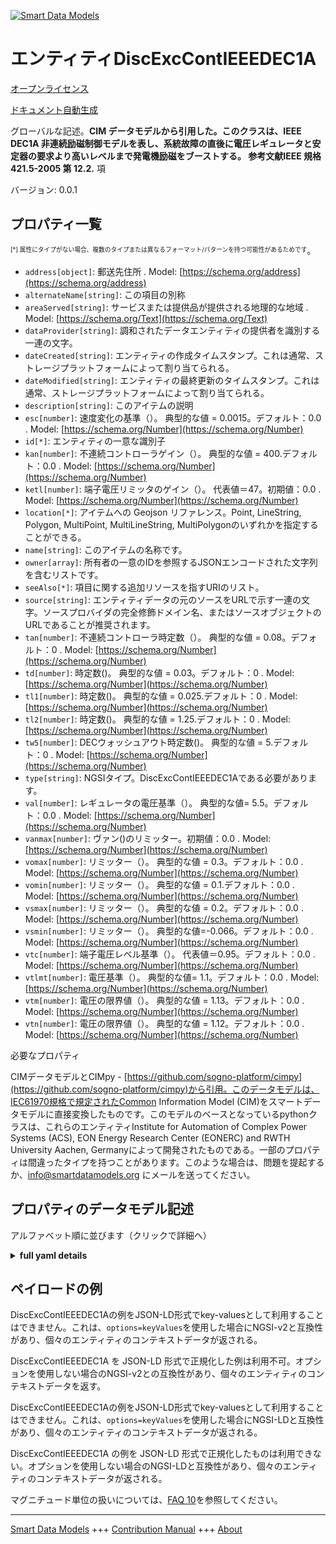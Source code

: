 <!-- 10-Header -->  
[![Smart Data Models](https://smartdatamodels.org/wp-content/uploads/2022/01/SmartDataModels_logo.png "Logo")](https://smartdatamodels.org)  
エンティティDiscExcContIEEEDEC1A  
==========================<!-- /10-Header -->  
<!-- 15-License -->  
[オープンライセンス](https://github.com/smart-data-models//dataModel.EnergyCIM/blob/master/DiscExcContIEEEDEC1A/LICENSE.md)  
[ドキュメント自動生成](https://docs.google.com/presentation/d/e/2PACX-1vTs-Ng5dIAwkg91oTTUdt8ua7woBXhPnwavZ0FxgR8BsAI_Ek3C5q97Nd94HS8KhP-r_quD4H0fgyt3/pub?start=false&loop=false&delayms=3000#slide=id.gb715ace035_0_60)  
<!-- /15-License -->  
<!-- 20-Description -->  
グローバルな記述。**CIM データモデルから引用した。このクラスは、IEEE DEC1A 非連続励磁制御モデルを表し、系統故障の直後に電圧レギュレータと安定器の要求より高いレベルまで発電機励磁をブーストする。  参考文献IEEE 規格 421.5-2005 第 12.2.** 項  
バージョン: 0.0.1  
<!-- /20-Description -->  
<!-- 30-PropertiesList -->  

## プロパティ一覧  

<sup><sub>[*] 属性にタイプがない場合、複数のタイプまたは異なるフォーマット/パターンを持つ可能性があるためです</sub></sup>。  
- `address[object]`: 郵送先住所  . Model: [https://schema.org/address](https://schema.org/address)- `alternateName[string]`: この項目の別称  - `areaServed[string]`: サービスまたは提供品が提供される地理的な地域  . Model: [https://schema.org/Text](https://schema.org/Text)- `dataProvider[string]`: 調和されたデータエンティティの提供者を識別する一連の文字。  - `dateCreated[string]`: エンティティの作成タイムスタンプ。これは通常、ストレージプラットフォームによって割り当てられる。  - `dateModified[string]`: エンティティの最終更新のタイムスタンプ。これは通常、ストレージプラットフォームによって割り当てられる。  - `description[string]`: このアイテムの説明  - `esc[number]`: 速度変化の基準（）。  典型的な値 = 0.0015。デフォルト：0.0  . Model: [https://schema.org/Number](https://schema.org/Number)- `id[*]`: エンティティの一意な識別子  - `kan[number]`: 不連続コントローラゲイン（）。  典型的な値 = 400.デフォルト：0.0  . Model: [https://schema.org/Number](https://schema.org/Number)- `ketl[number]`: 端子電圧リミッタのゲイン（）。  代表値＝47。初期値：0.0  . Model: [https://schema.org/Number](https://schema.org/Number)- `location[*]`: アイテムへの Geojson リファレンス。Point, LineString, Polygon, MultiPoint, MultiLineString, MultiPolygonのいずれかを指定することができる。  - `name[string]`: このアイテムの名称です。  - `owner[array]`: 所有者の一意のIDを参照するJSONエンコードされた文字列を含むリストです。  - `seeAlso[*]`: 項目に関する追加リソースを指すURIのリスト。  - `source[string]`: エンティティデータの元のソースをURLで示す一連の文字。ソースプロバイダの完全修飾ドメイン名、またはソースオブジェクトのURLであることが推奨されます。  - `tan[number]`: 不連続コントローラ時定数（）。  典型的な値 = 0.08。デフォルト：0  . Model: [https://schema.org/Number](https://schema.org/Number)- `td[number]`: 時定数()。  典型的な値 = 0.03。デフォルト：0  . Model: [https://schema.org/Number](https://schema.org/Number)- `tl1[number]`: 時定数()。  典型的な値 = 0.025.デフォルト：0  . Model: [https://schema.org/Number](https://schema.org/Number)- `tl2[number]`: 時定数()。  典型的な値 = 1.25.デフォルト：0  . Model: [https://schema.org/Number](https://schema.org/Number)- `tw5[number]`: DECウォッシュアウト時定数()。  典型的な値 = 5.デフォルト：0  . Model: [https://schema.org/Number](https://schema.org/Number)- `type[string]`: NGSIタイプ。DiscExcContIEEEDEC1Aである必要があります。  - `val[number]`: レギュレータの電圧基準（）。  典型的な値= 5.5。デフォルト：0.0  . Model: [https://schema.org/Number](https://schema.org/Number)- `vanmax[number]`: ヴァン()のリミッター。初期値：0.0  . Model: [https://schema.org/Number](https://schema.org/Number)- `vomax[number]`: リミッター（）。  典型的な値 = 0.3。デフォルト：0.0  . Model: [https://schema.org/Number](https://schema.org/Number)- `vomin[number]`: リミッター（）。  典型的な値 = 0.1.デフォルト：0.0  . Model: [https://schema.org/Number](https://schema.org/Number)- `vsmax[number]`: リミッター（）。  典型的な値 = 0.2。デフォルト：0.0  . Model: [https://schema.org/Number](https://schema.org/Number)- `vsmin[number]`: リミッター（）。  典型的な値=-0.066。デフォルト：0.0  . Model: [https://schema.org/Number](https://schema.org/Number)- `vtc[number]`: 端子電圧レベル基準（）。  代表値＝0.95。デフォルト：0.0  . Model: [https://schema.org/Number](https://schema.org/Number)- `vtlmt[number]`: 電圧基準（）。  典型的な値= 1.1。デフォルト：0.0  . Model: [https://schema.org/Number](https://schema.org/Number)- `vtm[number]`: 電圧の限界値（）。  典型的な値 = 1.13。デフォルト：0.0  . Model: [https://schema.org/Number](https://schema.org/Number)- `vtn[number]`: 電圧の限界値（）。  典型的な値 = 1.12。デフォルト：0.0  . Model: [https://schema.org/Number](https://schema.org/Number)<!-- /30-PropertiesList -->  
<!-- 35-RequiredProperties -->  
必要なプロパティ  
<!-- /35-RequiredProperties -->  
<!-- 40-RequiredProperties -->  
CIMデータモデルとCIMpy - [https://github.com/sogno-platform/cimpy](https://github.com/sogno-platform/cimpy)から引用。このデータモデルは、IEC61970規格で規定されたCommon Information Model (CIM)をスマートデータモデルに直接変換したものです。このモデルのベースとなっているpythonクラスは、これらのエンティティInstitute for Automation of Complex Power Systems (ACS), EON Energy Research Center (EONERC) and RWTH University Aachen, Germanyによって開発されたものである。一部のプロパティは間違ったタイプを持つことがあります。このような場合は、問題を提起するか、info@smartdatamodels.org にメールを送ってください。  
<!-- /40-RequiredProperties -->  
<!-- 50-DataModelHeader -->  
## プロパティのデータモデル記述  
アルファベット順に並びます（クリックで詳細へ）  
<!-- /50-DataModelHeader -->  
<!-- 60-ModelYaml -->  
<details><summary><strong>full yaml details</strong></summary>    
```yaml  
DiscExcContIEEEDEC1A:    
  description: 'Adapted from CIM data models. The class represents IEEE Type DEC1A discontinuous excitation control model that boosts generator excitation to a level higher than that demanded by the voltage regulator and stabilizer immediately following a system fault.  Reference: IEEE Standard 421.5-2005 Section 12.2.'    
  properties:    
    address:    
      description: 'The mailing address'    
      properties:    
        addressCountry:    
          description: 'Property. The country. For example, Spain. Model:''https://schema.org/addressCountry'''    
          type: string    
        addressLocality:    
          description: 'Property. The locality in which the street address is, and which is in the region. Model:''https://schema.org/addressLocality'''    
          type: string    
        addressRegion:    
          description: 'Property. The region in which the locality is, and which is in the country. Model:''https://schema.org/addressRegion'''    
          type: string    
        postOfficeBoxNumber:    
          description: 'Property. The post office box number for PO box addresses. For example, 03578. Model:''https://schema.org/postOfficeBoxNumber'''    
          type: string    
        postalCode:    
          description: 'Property. The postal code. For example, 24004. Model:''https://schema.org/https://schema.org/postalCode'''    
          type: string    
        streetAddress:    
          description: 'Property. The street address. Model:''https://schema.org/streetAddress'''    
          type: string    
      type: object    
      x-ngsi:    
        model: https://schema.org/address    
        type: Property    
    alternateName:    
      description: 'An alternative name for this item'    
      type: string    
      x-ngsi:    
        type: Property    
    areaServed:    
      description: 'The geographic area where a service or offered item is provided'    
      type: string    
      x-ngsi:    
        model: https://schema.org/Text    
        type: Property    
    dataProvider:    
      description: 'A sequence of characters identifying the provider of the harmonised data entity.'    
      type: string    
      x-ngsi:    
        type: Property    
    dateCreated:    
      description: 'Entity creation timestamp. This will usually be allocated by the storage platform.'    
      format: date-time    
      type: string    
      x-ngsi:    
        type: Property    
    dateModified:    
      description: 'Timestamp of the last modification of the entity. This will usually be allocated by the storage platform.'    
      format: date-time    
      type: string    
      x-ngsi:    
        type: Property    
    description:    
      description: 'A description of this item'    
      type: string    
      x-ngsi:    
        type: Property    
    esc:    
      description: 'Speed change reference ().  Typical Value = 0.0015. Default: 0.0'    
      type: number    
      x-ngsi:    
        model: https://schema.org/Number    
        type: Property    
    id:    
      anyOf: &discexccontieeedec1a_-_properties_-_owner_-_items_-_anyof    
        - description: 'Property. Identifier format of any NGSI entity'    
          maxLength: 256    
          minLength: 1    
          pattern: ^[\w\-\.\{\}\$\+\*\[\]`|~^@!,:\\]+$    
          type: string    
        - description: 'Property. Identifier format of any NGSI entity'    
          format: uri    
          type: string    
      description: 'Unique identifier of the entity'    
      x-ngsi:    
        type: Property    
    kan:    
      description: 'Discontinuous controller gain ().  Typical Value = 400. Default: 0.0'    
      type: number    
      x-ngsi:    
        model: https://schema.org/Number    
        type: Property    
    ketl:    
      description: 'Terminal voltage limiter gain ().  Typical Value = 47. Default: 0.0'    
      type: number    
      x-ngsi:    
        model: https://schema.org/Number    
        type: Property    
    location:    
      description: 'Geojson reference to the item. It can be Point, LineString, Polygon, MultiPoint, MultiLineString or MultiPolygon'    
      oneOf:    
        - description: 'GeoProperty. Geojson reference to the item. Point'    
          properties:    
            bbox:    
              items:    
                type: number    
              minItems: 4    
              type: array    
            coordinates:    
              items:    
                type: number    
              minItems: 2    
              type: array    
            type:    
              enum:    
                - Point    
              type: string    
          required:    
            - type    
            - coordinates    
          title: 'GeoJSON Point'    
          type: object    
        - description: 'GeoProperty. Geojson reference to the item. LineString'    
          properties:    
            bbox:    
              items:    
                type: number    
              minItems: 4    
              type: array    
            coordinates:    
              items:    
                items:    
                  type: number    
                minItems: 2    
                type: array    
              minItems: 2    
              type: array    
            type:    
              enum:    
                - LineString    
              type: string    
          required:    
            - type    
            - coordinates    
          title: 'GeoJSON LineString'    
          type: object    
        - description: 'GeoProperty. Geojson reference to the item. Polygon'    
          properties:    
            bbox:    
              items:    
                type: number    
              minItems: 4    
              type: array    
            coordinates:    
              items:    
                items:    
                  items:    
                    type: number    
                  minItems: 2    
                  type: array    
                minItems: 4    
                type: array    
              type: array    
            type:    
              enum:    
                - Polygon    
              type: string    
          required:    
            - type    
            - coordinates    
          title: 'GeoJSON Polygon'    
          type: object    
        - description: 'GeoProperty. Geojson reference to the item. MultiPoint'    
          properties:    
            bbox:    
              items:    
                type: number    
              minItems: 4    
              type: array    
            coordinates:    
              items:    
                items:    
                  type: number    
                minItems: 2    
                type: array    
              type: array    
            type:    
              enum:    
                - MultiPoint    
              type: string    
          required:    
            - type    
            - coordinates    
          title: 'GeoJSON MultiPoint'    
          type: object    
        - description: 'GeoProperty. Geojson reference to the item. MultiLineString'    
          properties:    
            bbox:    
              items:    
                type: number    
              minItems: 4    
              type: array    
            coordinates:    
              items:    
                items:    
                  items:    
                    type: number    
                  minItems: 2    
                  type: array    
                minItems: 2    
                type: array    
              type: array    
            type:    
              enum:    
                - MultiLineString    
              type: string    
          required:    
            - type    
            - coordinates    
          title: 'GeoJSON MultiLineString'    
          type: object    
        - description: 'GeoProperty. Geojson reference to the item. MultiLineString'    
          properties:    
            bbox:    
              items:    
                type: number    
              minItems: 4    
              type: array    
            coordinates:    
              items:    
                items:    
                  items:    
                    items:    
                      type: number    
                    minItems: 2    
                    type: array    
                  minItems: 4    
                  type: array    
                type: array    
              type: array    
            type:    
              enum:    
                - MultiPolygon    
              type: string    
          required:    
            - type    
            - coordinates    
          title: 'GeoJSON MultiPolygon'    
          type: object    
      x-ngsi:    
        type: GeoProperty    
    name:    
      description: 'The name of this item.'    
      type: string    
      x-ngsi:    
        type: Property    
    owner:    
      description: 'A List containing a JSON encoded sequence of characters referencing the unique Ids of the owner(s)'    
      items:    
        anyOf: *discexccontieeedec1a_-_properties_-_owner_-_items_-_anyof    
        description: 'Property. Unique identifier of the entity'    
      type: array    
      x-ngsi:    
        type: Property    
    seeAlso:    
      description: 'list of uri pointing to additional resources about the item'    
      oneOf:    
        - items:    
            format: uri    
            type: string    
          minItems: 1    
          type: array    
        - format: uri    
          type: string    
      x-ngsi:    
        type: Property    
    source:    
      description: 'A sequence of characters giving the original source of the entity data as a URL. Recommended to be the fully qualified domain name of the source provider, or the URL to the source object.'    
      type: string    
      x-ngsi:    
        type: Property    
    tan:    
      description: 'Discontinuous controller time constant ().  Typical Value = 0.08. Default: 0'    
      type: number    
      x-ngsi:    
        model: https://schema.org/Number    
        type: Property    
    td:    
      description: 'Time constant ().  Typical Value = 0.03. Default: 0'    
      type: number    
      x-ngsi:    
        model: https://schema.org/Number    
        type: Property    
    tl1:    
      description: 'Time constant ().  Typical Value = 0.025. Default: 0'    
      type: number    
      x-ngsi:    
        model: https://schema.org/Number    
        type: Property    
    tl2:    
      description: 'Time constant ().  Typical Value = 1.25. Default: 0'    
      type: number    
      x-ngsi:    
        model: https://schema.org/Number    
        type: Property    
    tw5:    
      description: 'DEC washout time constant ().  Typical Value = 5. Default: 0'    
      type: number    
      x-ngsi:    
        model: https://schema.org/Number    
        type: Property    
    type:    
      description: 'NGSI type. It has to be DiscExcContIEEEDEC1A'    
      enum:    
        - DiscExcContIEEEDEC1A    
      type: string    
      x-ngsi:    
        type: Property    
    val:    
      description: 'Regulator voltage reference ().  Typical Value = 5.5. Default: 0.0'    
      type: number    
      x-ngsi:    
        model: https://schema.org/Number    
        type: Property    
    vanmax:    
      description: 'Limiter for Van (). Default: 0.0'    
      type: number    
      x-ngsi:    
        model: https://schema.org/Number    
        type: Property    
    vomax:    
      description: 'Limiter ().  Typical Value = 0.3. Default: 0.0'    
      type: number    
      x-ngsi:    
        model: https://schema.org/Number    
        type: Property    
    vomin:    
      description: 'Limiter ().  Typical Value = 0.1. Default: 0.0'    
      type: number    
      x-ngsi:    
        model: https://schema.org/Number    
        type: Property    
    vsmax:    
      description: 'Limiter ().  Typical Value = 0.2. Default: 0.0'    
      type: number    
      x-ngsi:    
        model: https://schema.org/Number    
        type: Property    
    vsmin:    
      description: 'Limiter ().  Typical Value = -0.066. Default: 0.0'    
      type: number    
      x-ngsi:    
        model: https://schema.org/Number    
        type: Property    
    vtc:    
      description: 'Terminal voltage level reference ().  Typical Value = 0.95. Default: 0.0'    
      type: number    
      x-ngsi:    
        model: https://schema.org/Number    
        type: Property    
    vtlmt:    
      description: 'Voltage reference ().  Typical Value = 1.1. Default: 0.0'    
      type: number    
      x-ngsi:    
        model: https://schema.org/Number    
        type: Property    
    vtm:    
      description: 'Voltage limits ().  Typical Value = 1.13. Default: 0.0'    
      type: number    
      x-ngsi:    
        model: https://schema.org/Number    
        type: Property    
    vtn:    
      description: 'Voltage limits ().  Typical Value = 1.12. Default: 0.0'    
      type: number    
      x-ngsi:    
        model: https://schema.org/Number    
        type: Property    
  required: []    
  type: object    
  x-derived-from: ""    
  x-disclaimer: 'Redistribution and use in source and binary forms, with or without modification, are permitted  provided that the license conditions are met. Copyleft (c) 2021 Contributors to Smart Data Models Program'    
  x-license-url: https://github.com/smart-data-models/dataModel.EnergyCIM/blob/master/DiscExcContIEEEDEC1A/LICENSE.md    
  x-model-schema: https://smart-data-models.github.io/dataModels.CIMEnergyClasses/DiscExcContIEEEDEC1A/schema.json    
  x-model-tags: ""    
  x-version: 0.0.1    
```  
</details>    
<!-- /60-ModelYaml -->  
<!-- 70-MiddleNotes -->  
<!-- /70-MiddleNotes -->  
<!-- 80-Examples -->  
## ペイロードの例  
DiscExcContIEEEDEC1Aの例をJSON-LD形式でkey-valuesとして利用することはできません。これは、`options=keyValues`を使用した場合にNGSI-v2と互換性があり、個々のエンティティのコンテキストデータが返される。  
DiscExcContIEEEDEC1A を JSON-LD 形式で正規化した例は利用不可。オプションを使用しない場合のNGSI-v2との互換性があり、個々のエンティティのコンテキストデータを返す。  
DiscExcContIEEEDEC1Aの例をJSON-LD形式でkey-valuesとして利用することはできません。これは、`options=keyValues`を使用した場合にNGSI-LDと互換性があり、個々のエンティティのコンテキストデータが返される。  
DiscExcContIEEEDEC1A の例を JSON-LD 形式で正規化したものは利用できない。オプションを使用しない場合のNGSI-LDと互換性があり、個々のエンティティのコンテキストデータが返される。  
<!-- /80-Examples -->  
<!-- 90-FooterNotes -->  
<!-- /90-FooterNotes -->  
<!-- 95-Units -->  
マグニチュード単位の扱いについては、[FAQ 10](https://smartdatamodels.org/index.php/faqs/)を参照してください。  
<!-- /95-Units -->  
<!-- 97-LastFooter -->  
---  
[Smart Data Models](https://smartdatamodels.org) +++ [Contribution Manual](https://bit.ly/contribution_manual) +++ [About](https://bit.ly/Introduction_SDM)<!-- /97-LastFooter -->  
